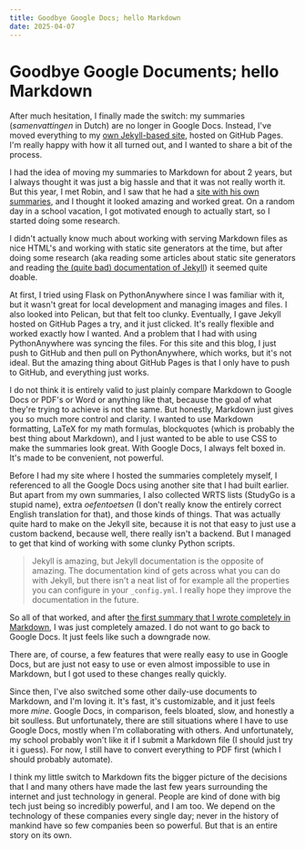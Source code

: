 ```yaml
---
title: Goodbye Google Docs; hello Markdown
date: 2025-04-07
---
```


# Goodbye Google Documents; hello Markdown

After much hesitation, I finally made the switch: my summaries (*samenvattingen* in Dutch) are no longer in Google Docs. Instead, I've moved everything to my [own Jekyll-based site](https://school.gijs6.nl), hosted on GitHub Pages. I'm really happy with how it all turned out, and I wanted to share a bit of the process.

I had the idea of moving my summaries to Markdown for about 2 years, but I always thought it was just a big hassle and that it was not really worth it. But this year, I met Robin, and I saw that he had a [site with his own summaries](https://school.geheimesite.nl), and I thought it looked amazing and worked great. On a random day in a school vacation, I got motivated enough to actually start, so I started doing some research.

I didn't actually know much about working with serving Markdown files as nice HTML's and working with static site generators at the time, but after doing some research (aka reading some articles about static site generators and reading [the (quite bad) documentation of Jekyll](https://jekyllrb.com/docs)) it seemed quite doable.

At first, I tried using Flask on PythonAnywhere since I was familiar with it, but it wasn't great for local development and managing images and files. I also looked into Pelican, but that felt too clunky. Eventually, I gave Jekyll hosted on GitHub Pages a try, and it just clicked. It's really flexible and worked exactly how I wanted. And a problem that I had with using PythonAnywhere was syncing the files. For this site and this blog, I just push to GitHub and then pull on PythonAnywhere, which works, but it's not ideal. But the amazing thing about GitHub Pages is that I only have to push to GitHub, and everything just works.

I do not think it is entirely valid to just plainly compare Markdown to Google Docs or PDF's or Word or anything like that, because the goal of what they're trying to achieve is not the same. But honestly, Markdown just gives you so much more control and clarity. I wanted to use Markdown formatting, LaTeX for my math formulas, blockquotes (which is probably the best thing about Markdown), and I just wanted to be able to use CSS to make the summaries look great. With Google Docs, I always felt boxed in. It's made to be convenient, not powerful.

Before I had my site where I hosted the summaries completely myself, I referenced to all the Google Docs using another site that I had built earlier. But apart from my own summaries, I also collected WRTS lists (StudyGo is a stupid name), extra *oefentoetsen* (I don't really know the entirely correct English translation for that), and those kinds of things. That was actually quite hard to make on the Jekyll site, because it is not that easy to just use a custom backend, because well, there really isn't a backend. But I managed to get that kind of working with some clunky Python scripts.

> Jekyll is amazing, but Jekyll documentation is the opposite of amazing. The documentation kind of gets across what you can do with Jekyll, but there isn't a neat list of for example all the properties you can configure in your `_config.yml`. I really hope they improve the documentation in the future.

So all of that worked, and after [the first summary that I wrote completely in Markdown](https://school.gijs6.nl/4VWO/TW3/biol_h6), I was just completely amazed. I do not want to go back to Google Docs. It just feels like such a downgrade now.

There are, of course, a few features that were really easy to use in Google Docs, but are just not easy to use or even almost impossible to use in Markdown, but I got used to these changes really quickly.

Since then, I've also switched some other daily-use documents to Markdown, and I'm loving it. It's fast, it's customizable, and it just feels more *mine*. Google Docs, in comparison, feels bloated, slow, and honestly a bit soulless. But unfortunately, there are still situations where I have to use Google Docs, mostly when I'm collaborating with others. And unfortunately, my school probably won't like it if I submit a Markdown file (I should just try it i guess). For now, I still have to convert everything to PDF first (which I should probably automate).

I think my little switch to Markdown fits the bigger picture of the decisions that I and many others have made the last few years surrounding the internet and just technology in general. People are kind of done with big tech just being so incredibly powerful, and I am too. We depend on the technology of these companies every single day; never in the history of mankind have so few companies been so powerful. But that is an entire story on its own.
